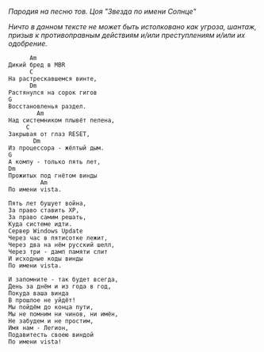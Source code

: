 *Пародия на песню тов. Цоя "Звезда по имени Солнце"*

*Ничто в данном тексте не может быть истолковано как угроза, шантаж, призыв к противоправным действиям и/или преступлениям и/или их одобрение.*

```
      Am
Дикий бред в MBR 
      C
На растрескавшемся винте,
      Dm
Растянулся на сорок гигов
G
Восстановленья раздел.
        Am
Над системником плывёт пелена,
     C
Закрывая от глаз RESET,
       Dm
Из процессора - жёлтый дым.
G
А компу - только пять лет,
Dm
Прожитых под гнётом винды
         Am
По имени vista.

Пять лет бушует война,
За право ставить ХР,
За право самим решать,
Куда системе идти.
Сервер Windows Update
Через час в пятисотке лежит,
Через два на нём русский шелл,
Через три - дамп памяти слит
И исходные коды винды
По имени vista.

И запомните - так будет всегда,
День за днём и из года в год,
Покуда ваша винда
В прошлое не уйдёт!
Мы пойдём до конца пути,
Мы не помним ни чинов, ни имён,
Не забудем и не простим,
Имя нам - Легион,
Подавитесть своею виндой
По имени vista!
```
